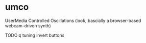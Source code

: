 # umco
UserMedia Controlled Oscillations (look, bascially a browser-based webcam-driven synth)

TODO
q tuning
invert buttons